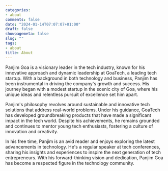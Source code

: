 ```yaml
---
categories:
- about
comments: false
date: "2024-01-14T07:07:07+01:00"
draft: false
showpagemeta: false
slug: ""
tags:
- about
title: About
---
```


Panjim Goa is a visionary leader in the tech industry, known for his innovative approach and dynamic leadership at GoaTech, a leading tech startup. With a background in both technology and business, Panjim has been instrumental in driving the company's growth and success. His journey began with a modest startup in the scenic city of Goa, where his unique ideas and relentless pursuit of excellence set him apart.

Panjim's philosophy revolves around sustainable and innovative tech solutions that address real-world problems. Under his guidance, GoaTech has developed groundbreaking products that have made a significant impact in the tech world. Despite his achievements, he remains grounded and continues to mentor young tech enthusiasts, fostering a culture of innovation and creativity.

In his free time, Panjim is an avid reader and enjoys exploring the latest advancements in technology. He's a regular speaker at tech conferences, sharing his insights and experiences to inspire the next generation of tech entrepreneurs. With his forward-thinking vision and dedication, Panjim Goa has become a respected figure in the technology community.
